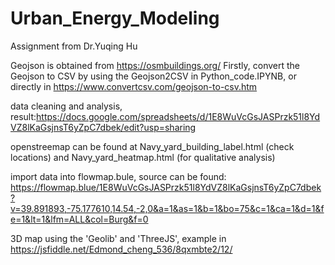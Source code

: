 # Urban_Energy_Modeling
Assignment from Dr.Yuqing Hu

Geojson is obtained from https://osmbuildings.org/ 
Firstly, convert the Geojson to CSV by using the Geojson2CSV in Python_code.IPYNB, or directly in https://www.convertcsv.com/geojson-to-csv.htm

data cleaning and analysis, result:https://docs.google.com/spreadsheets/d/1E8WuVcGsJASPrzk51l8YdVZ8lKaGsjnsT6yZpC7dbek/edit?usp=sharing

openstreemap can be found at Navy_yard_building_label.html (check locations) and Navy_yard_heatmap.html (for qualitative analysis)

import data into flowmap.bule, source can be found: https://flowmap.blue/1E8WuVcGsJASPrzk51l8YdVZ8lKaGsjnsT6yZpC7dbek?v=39.891893,-75.177610,14.54,-2,0&a=1&as=1&b=1&bo=75&c=1&ca=1&d=1&fe=1&lt=1&lfm=ALL&col=Burg&f=0

3D map using the 'Geolib' and 'ThreeJS', example in https://jsfiddle.net/Edmond_cheng_536/8qxmbte2/12/
